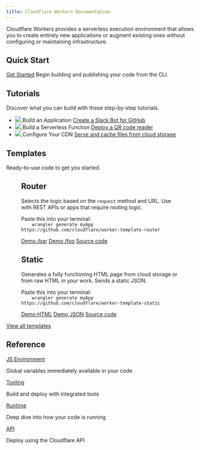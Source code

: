 ```yaml
---
title: Cloudflare Workers Documentation
---
```


<p>Cloudflare Workers provides a serverless execution environment that allows you to create entirely new applications or augment existing ones without configuring or maintaining infrastructure.</p>

<h2>Quick Start</h2>
<p><a href="/quickstart" class="quick-start">Get Started</a> Begin building and publishing your code from the CLI.</p>

<h2>Tutorials</h2>
<p>Discover what you can build with these step-by-step tutorials.</p>
<ul class="tutorial-list">
  <li class="tutorial-item">
    <a href="/tutorials/build-an-application">
      <img src="/media/chat-bot.svg" />
    </a>
    Build an Application
    <a href="/tutorials/build-an-application">Create a Slack Bot for GitHub</a>
  </li>
  <li class="tutorial-item">
    <a href="/tutorials/build-a-serverless-function">
      <img src="/media/qr-generator.svg" />
    </a>
    Build a Serverless Function
    <a href="/tutorials/build-a-serverless-function">Deploy a QR code reader</a>
  </li>
  <li class="tutorial-item">
    <a href="/tutorials/configure-your-cdn">
      <img src="/media/cache-website.svg" />
    </a>
    Configure Your CDN
    <a href="/tutorials/configure-your-cdn">Serve and cache files from cloud storage</a>
  </li>
</ul>

<h2>Templates</h2>
<p>Ready-to-use code to get you started.</p>
<section class="template-wrapper">
  <figure class="template-card">
  <h2>Router</h2>
  <p>Selects the logic based on the <code>request</code> method and URL. Use with REST APIs or apps that require routing logic.</p>
  <span>Paste this into your terminal:</span>
  <code class="copy">
    wrangler generate myApp https://github.com/cloudflare/worker-template-router
  </code>
  <div class="links">
    <a class="demo" href="http://workers-tooling.cf/demos/router/bar">Demo /bar</a>
    <a class="demo" href="http://workers-tooling.cf/demos/router/foo">Demo /foo</a>
    <a class="source" href="https://github.com/victoriabernard92/worker-template-router/blob/master/router.js">Source code</a>
  </div>
  </figure>
  <figure class="template-card">
  <h2>Static</h2>
  <p>Generates a fully functioning HTML page from cloud storage or from raw HTML in your work. Sends a static JSON.</p>
  <span>Paste this into your terminal:</span>
  <code class="copy">
    wrangler generate myApp https://github.com/cloudflare/worker-template-static
  </code>
  <div class="links">
    <a class="demo" href="http://workers-tooling.cf/demos/static/html">Demo HTML</a>
    <a class="demo" href="http://workers-tooling.cf/demos/static/json">Demo JSON</a>
    <a class="source" href="https://github.com/victoriabernard92/worker-template-router/blob/master/router.js">Source code</a>
  </div>
  </figure>
</section>

<a href="/templates">View all templates</a>

<h2>Reference</h2>
<section class="reference-links">
  <div>
    <a href="/reference/runtime/apis">JS Environment</a>
    <p>Global variables immediately available in your code</p>
  </div>
  <div>
    <a href="/reference/tooling">Tooling</a>
    <p>Build and deploy with integrated tools</p>
  </div>
  <div>
    <a href="/reference/runtime">Runtime</a>
    <p>Deep dive into how your code is running</p>
  </div>
  <div>
    <a href="/reference/tooling/api">API</a>
    <p>Deploy using the Cloudflare API</p>
  </div>
</section>

